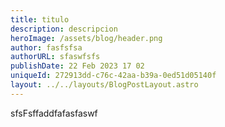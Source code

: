 ```yaml
---
title: titulo
description: descripcion
heroImage: /assets/blog/header.png
author: fasfsfsa
authorURL: sfaswfsfs
publishDate: 22 Feb 2023 17 02
uniqueId: 272913dd-c76c-42aa-b39a-0ed51d05140f
layout: ../../layouts/BlogPostLayout.astro
---
```

sfsFsffaddfafasfaswf